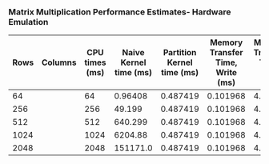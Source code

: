 ### Matrix Multiplication Performance Estimates- Hardware Emulation
|Rows|Columns| CPU times (ms) | Naive Kernel time (ms) |Partition Kernel time (ms) | Memory Transfer Time, Write (ms) | Memory Transfer Time, Read (ms) | Total Memory Transfer Time (ms) | Naive Speedup| Partitition Speedup|
|----|----|---------------|---------------|---------------|--------------|--------------|--------------|----------|----------|
|64||64|0.96408|0.487419|0.101968|4.352|31.556|35.908|1.9779|9.4547|
|256||256|49.199|0.487419|0.101968|4.352|31.556|35.908|1.9779|9.4547|
|512||512|640.299|0.487419|0.101968|4.352|31.556|35.908|1.9779|9.4547|
|1024||1024|6204.88|0.487419|0.101968|4.352|31.556|35.908|1.9779|9.4547|
|2048||2048|151171.0|0.487419|0.101968|4.352|31.556|35.908|1.9779|9.4547|
